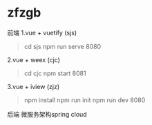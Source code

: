 # zfzgb
前端 
1.vue + vuetify (sjs)
>cd sjs 
>npm run serve
8080

2.vue + weex (cjc)
>cd cjc
>npm start
8081

3.vue + iview (zjz)
>npm install
>npm run init 
>npm run dev
8080



	
后端 微服务架构spring cloud 







